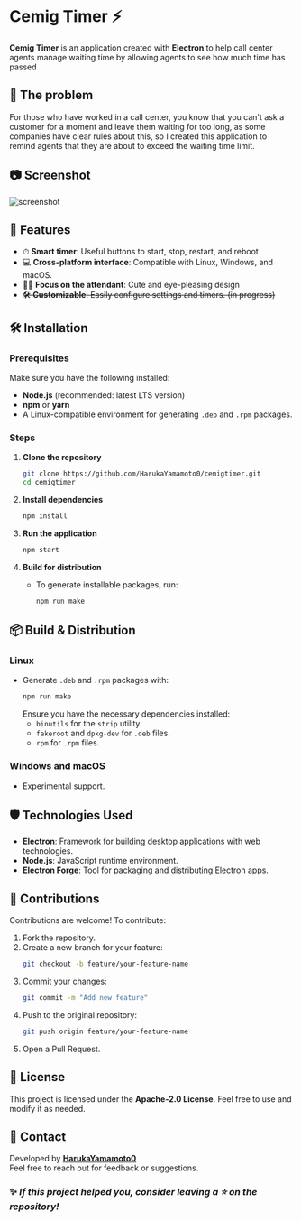 # Cemig Timer ⚡

**Cemig Timer** is an application created with **Electron** to help call center agents manage waiting time by allowing agents to see how much time has passed

## 🤔 The problem
For those who have worked in a call center, you know that you can't ask a customer for a moment and leave them waiting for too long, as some companies have clear rules about this, so I created this application to remind agents that they are about to exceed the waiting time limit.

## 📷 Screenshot
![screenshot](https://imgur.com/OSBGQRU.png)

## 🚀 Features

- ⏱ **Smart timer**: Useful buttons to start, stop, restart, and reboot
- 💻 **Cross-platform interface**: Compatible with Linux, Windows, and macOS.
- 👩‍💼 **Focus on the attendant**: Cute and eye-pleasing design
- ~~🛠 **Customizable**: Easily configure settings and timers. (in progress)~~

## 🛠️ Installation

### Prerequisites

Make sure you have the following installed:

- **Node.js** (recommended: latest LTS version)
- **npm** or **yarn**
- A Linux-compatible environment for generating `.deb` and `.rpm` packages.

### Steps

1. **Clone the repository**

   ```bash
   git clone https://github.com/HarukaYamamoto0/cemigtimer.git
   cd cemigtimer
   ```

2. **Install dependencies**

   ```bash
   npm install
   ```

3. **Run the application**

   ```bash
   npm start
   ```

4. **Build for distribution**
   - To generate installable packages, run:
     ```bash
     npm run make
     ```
     
## 📦 Build & Distribution

### Linux

- Generate `.deb` and `.rpm` packages with:
  ```bash
  npm run make
  ```
  Ensure you have the necessary dependencies installed:
  - `binutils` for the `strip` utility.
  - `fakeroot` and `dpkg-dev` for `.deb` files.
  - `rpm` for `.rpm` files.

### Windows and macOS

- Experimental support.

## 🛡️ Technologies Used

- **Electron**: Framework for building desktop applications with web technologies.
- **Node.js**: JavaScript runtime environment.
- **Electron Forge**: Tool for packaging and distributing Electron apps.

## 🤝 Contributions

Contributions are welcome! To contribute:

1. Fork the repository.
2. Create a new branch for your feature:
   ```bash
   git checkout -b feature/your-feature-name
   ```
3. Commit your changes:
   ```bash
   git commit -m "Add new feature"
   ```
4. Push to the original repository:
   ```bash
   git push origin feature/your-feature-name
   ```
5. Open a Pull Request.

## 📝 License

This project is licensed under the **Apache-2.0 License**. Feel free to use and modify it as needed.

## 📧 Contact

Developed by **[HarukaYamamoto0](https://harukadev.com)**  
Feel free to reach out for feedback or suggestions.

### ✨ _If this project helped you, consider leaving a ⭐ on the repository!_
